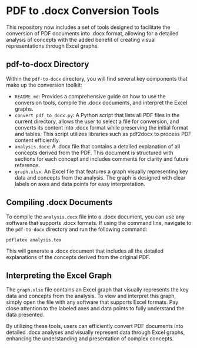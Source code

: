 # PDF to .docx Conversion Tools

This repository now includes a set of tools designed to facilitate the conversion of PDF documents into .docx format, allowing for a detailed analysis of concepts with the added benefit of creating visual representations through Excel graphs.

## pdf-to-docx Directory

Within the `pdf-to-docx` directory, you will find several key components that make up the conversion toolkit:

- `README.md`: Provides a comprehensive guide on how to use the conversion tools, compile the .docx documents, and interpret the Excel graphs.
- `convert_pdf_to_docx.py`: A Python script that lists all PDF files in the current directory, allows the user to select a file for conversion, and converts its content into .docx format while preserving the initial format and tables. This script utilizes libraries such as pdf2docx to process PDF content efficiently.
- `analysis.docx`: A .docx file that contains a detailed explanation of all concepts derived from the PDF. This document is structured with sections for each concept and includes comments for clarity and future reference.
- `graph.xlsx`: An Excel file that features a graph visually representing key data and concepts from the analysis. The graph is designed with clear labels on axes and data points for easy interpretation.

## Compiling .docx Documents

To compile the `analysis.docx` file into a .docx document, you can use any software that supports .docx formats. If using the command line, navigate to the `pdf-to-docx` directory and run the following command:

```
pdflatex analysis.tex
```

This will generate a .docx document that includes all the detailed explanations of the concepts derived from the original PDF.

## Interpreting the Excel Graph

The `graph.xlsx` file contains an Excel graph that visually represents the key data and concepts from the analysis. To view and interpret this graph, simply open the file with any software that supports Excel formats. Pay close attention to the labeled axes and data points to fully understand the data presented.

By utilizing these tools, users can efficiently convert PDF documents into detailed .docx analyses and visually represent data through Excel graphs, enhancing the understanding and presentation of complex concepts.
